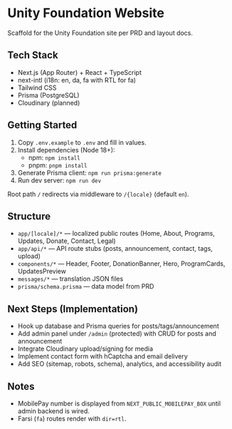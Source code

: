 # Unity Foundation Website

Scaffold for the Unity Foundation site per PRD and layout docs.

## Tech Stack
- Next.js (App Router) + React + TypeScript
- next-intl (i18n: en, da, fa with RTL for fa)
- Tailwind CSS
- Prisma (PostgreSQL)
- Cloudinary (planned)

## Getting Started
1. Copy `.env.example` to `.env` and fill in values.
2. Install dependencies (Node 18+):
   - npm: `npm install`
   - pnpm: `pnpm install`
3. Generate Prisma client: `npm run prisma:generate`
4. Run dev server: `npm run dev`

Root path `/` redirects via middleware to `/{locale}` (default `en`).

## Structure
- `app/[locale]/*` — localized public routes (Home, About, Programs, Updates, Donate, Contact, Legal)
- `app/api/*` — API route stubs (posts, announcement, contact, tags, upload)
- `components/*` — Header, Footer, DonationBanner, Hero, ProgramCards, UpdatesPreview
- `messages/*` — translation JSON files
- `prisma/schema.prisma` — data model from PRD

## Next Steps (Implementation)
- Hook up database and Prisma queries for posts/tags/announcement
- Add admin panel under `/admin` (protected) with CRUD for posts and announcement
- Integrate Cloudinary upload/signing for media
- Implement contact form with hCaptcha and email delivery
- Add SEO (sitemap, robots, schema), analytics, and accessibility audit

## Notes
- MobilePay number is displayed from `NEXT_PUBLIC_MOBILEPAY_BOX` until admin backend is wired.
- Farsi (`fa`) routes render with `dir=rtl`.

